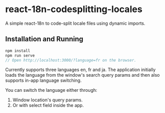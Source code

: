 # react-18n-codesplitting-locales

A simple react-18n to code-split locale files using dynamic imports.

## Installation and Running

```js
npm install
npm run serve
// Open http://localhost:3000/?language=fr on the browser.
```

Currently supports three languages en, fr and ja. The application initially loads the language from the window's search query params and then also supports in-app language switching.

You can switch the language either through:

1. Window location's query params.
2. Or with select field inside the app.
